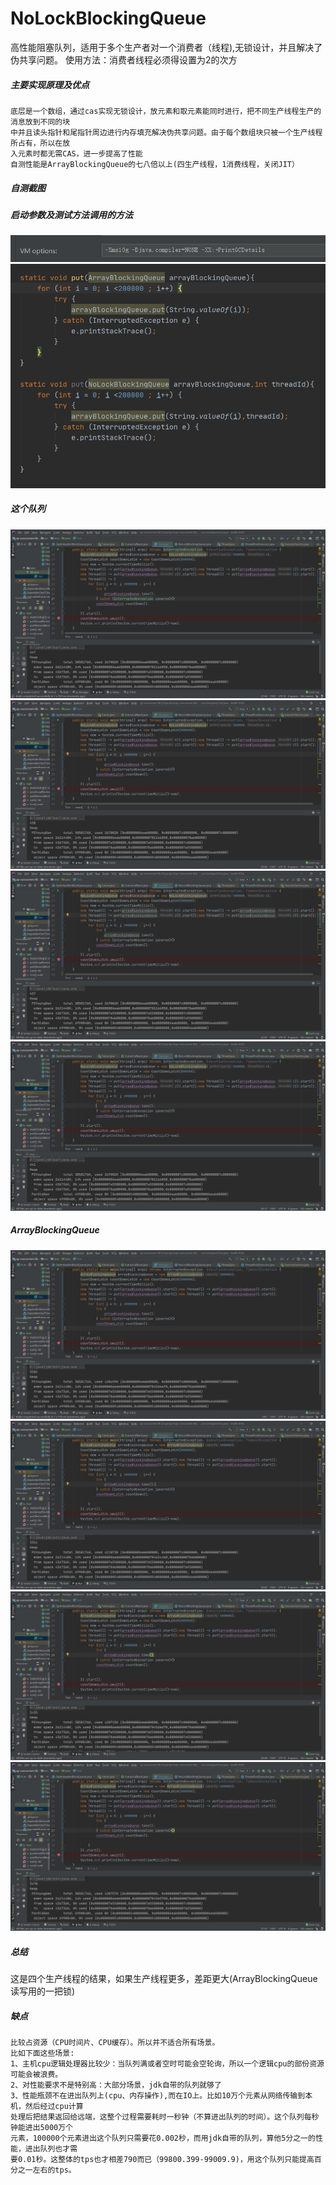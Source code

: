 # NoLockBlockingQueue
  高性能阻塞队列，适用于多个生产者对一个消费者（线程),无锁设计，并且解决了伪共享问题。
  使用方法：消费者线程必须得设置为2的次方
##### 主要实现原理及优点
    底层是一个数组，通过cas实现无锁设计，放元素和取元素能同时进行，把不同生产线程生产的消息放到不同的块
    中并且读头指针和尾指针周边进行内存填充解决伪共享问题。由于每个数组块只被一个生产线程所占有，所以在放
    入元素时都无需CAS，进一步提高了性能 
    自测性能是ArrayBlockingQueue的七八倍以上(四生产线程，1消费线程，关闭JIT）
    
##### 自测截图
##### 启动参数及测试方法调用的方法
![mine](https://github.com/65487123/zp-concurrent-lib/raw/master/picture/param.png)
![mine](https://github.com/65487123/zp-concurrent-lib/raw/master/picture/method.png)
##### 这个队列
![mine](https://github.com/65487123/zp-concurrent-lib/raw/master/picture/mine1.png)
![mine](https://github.com/65487123/zp-concurrent-lib/raw/master/picture/mine2.png)
![mine](https://github.com/65487123/zp-concurrent-lib/raw/master/picture/mine3.png)
![mine](https://github.com/65487123/zp-concurrent-lib/raw/master/picture/mine4.png)
##### ArrayBlockingQueue
![juc](https://github.com/65487123/zp-concurrent-lib/raw/master/picture/jdk1.png)
![juc](https://github.com/65487123/zp-concurrent-lib/raw/master/picture/jdk2.png)
![juc](https://github.com/65487123/zp-concurrent-lib/raw/master/picture/jdk3.png)
![juc](https://github.com/65487123/zp-concurrent-lib/raw/master/picture/jdk4.png)
##### 总结
这是四个生产线程的结果，如果生产线程更多，差距更大(ArrayBlockingQueue读写用的一把锁)
##### 缺点
    比较占资源（CPU时间片、CPU缓存）。所以并不适合所有场景。
    比如下面这些场景:
    1、主机cpu逻辑处理器比较少：当队列满或者空时可能会空轮询，所以一个逻辑cpu的部份资源可能会被浪费。
    2、对性能要求不是特别高：大部分场景，jdk自带的队列就够了
    3、性能瓶颈不在进出队列上(cpu、内存操作),而在IO上。比如10万个元素从网络传输到本机，然后经过cpu计算
    处理后把结果返回给远端，这整个过程需要耗时一秒钟（不算进出队列的时间）。这个队列每秒钟能进出5000万个
    元素，100000个元素进出这个队列只需要花0.002秒，而用jdk自带的队列，算他5分之一的性能，进出队列也才需
    要0.01秒。这整体的tps也才相差790而已（99800.399-99009.9)，用这个队列只能提高百分之一左右的tps。

    
